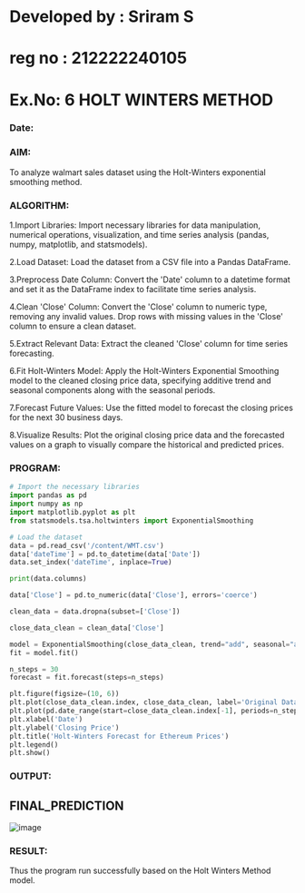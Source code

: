 # Developed by : Sriram S
# reg no : 212222240105
# Ex.No: 6               HOLT WINTERS METHOD
### Date: 

### AIM:
To analyze walmart sales dataset using the Holt-Winters exponential smoothing method. 

### ALGORITHM:
1.Import Libraries: Import necessary libraries for data manipulation, numerical operations, visualization, and time series analysis (pandas, numpy, matplotlib, and statsmodels).

2.Load Dataset: Load the dataset from a CSV file into a Pandas DataFrame.

3.Preprocess Date Column: Convert the 'Date' column to a datetime format and set it as the DataFrame index to facilitate time series analysis.

4.Clean 'Close' Column: Convert the 'Close' column to numeric type, removing any invalid values. Drop rows with missing values in the 'Close' column to ensure a clean dataset.

5.Extract Relevant Data: Extract the cleaned 'Close' column for time series forecasting.

6.Fit Holt-Winters Model: Apply the Holt-Winters Exponential Smoothing model to the cleaned closing price data, specifying additive trend and seasonal components along with the seasonal periods.

7.Forecast Future Values: Use the fitted model to forecast the closing prices for the next 30 business days.

8.Visualize Results: Plot the original closing price data and the forecasted values on a graph to visually compare the historical and predicted prices.
### PROGRAM:
```python
# Import the necessary libraries
import pandas as pd
import numpy as np
import matplotlib.pyplot as plt
from statsmodels.tsa.holtwinters import ExponentialSmoothing

# Load the dataset
data = pd.read_csv('/content/WMT.csv') 
data['dateTime'] = pd.to_datetime(data['Date'])  
data.set_index('dateTime', inplace=True)

print(data.columns)

data['Close'] = pd.to_numeric(data['Close'], errors='coerce')  

clean_data = data.dropna(subset=['Close'])  

close_data_clean = clean_data['Close'] 

model = ExponentialSmoothing(close_data_clean, trend="add", seasonal="add", seasonal_periods=12)
fit = model.fit()

n_steps = 30
forecast = fit.forecast(steps=n_steps)

plt.figure(figsize=(10, 6))
plt.plot(close_data_clean.index, close_data_clean, label='Original Data')
plt.plot(pd.date_range(start=close_data_clean.index[-1], periods=n_steps+1, freq='B')[1:], forecast, label='Forecast', color='orange')
plt.xlabel('Date')
plt.ylabel('Closing Price')
plt.title('Holt-Winters Forecast for Ethereum Prices')
plt.legend()
plt.show()
```
### OUTPUT:
## FINAL_PREDICTION

![image](https://github.com/user-attachments/assets/cc910d10-9664-4dcb-869d-76b69ea8a7db)

### RESULT:
Thus the program run successfully based on the Holt Winters Method model.
